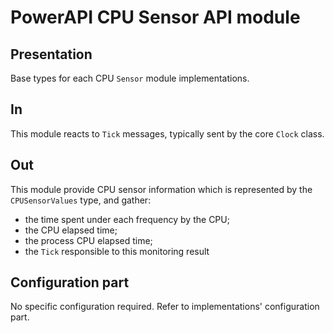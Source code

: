 # PowerAPI CPU Sensor API module

## Presentation

Base types for each CPU `Sensor` module implementations.

## In

This module reacts to `Tick` messages, typically sent by the core `Clock` class.

## Out

This module provide CPU sensor information which is represented by the `CPUSensorValues` type, and gather:
* the time spent under each frequency by the CPU;
* the CPU elapsed time;
* the process CPU elapsed time;
* the `Tick` responsible to this monitoring result

## Configuration part

No specific configuration required. Refer to implementations' configuration part.
